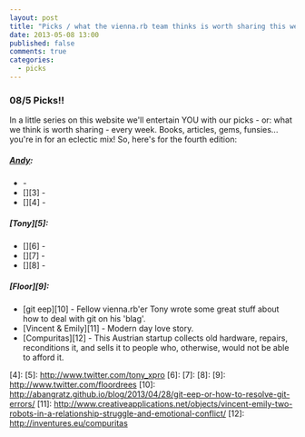```yaml
---
layout: post
title: "Picks / what the vienna.rb team thinks is worth sharing this week"
date: 2013-05-08 13:00
published: false
comments: true
categories:
  - picks
---
```


### 08/5 Picks!!

In a little series on this website we'll entertain YOU with our picks - or: what we think is worth sharing - every week.
Books, articles, gems, funsies... you're in for an eclectic mix! So, here's for the fourth edition:

##### [Andy][1]:
  - [][2] - 
  - [][3] - 
  - [][4] - 

##### [Tony][5]:
  - [][6] - 
  - [][7] - 
  - [][8] - 

##### [Floor][9]:
  - [git eep][10] - Fellow vienna.rb'er Tony wrote some great stuff about how to deal with git on his 'blag'. 
  - [Vincent & Emily][11] - Modern day love story. 
  - [Compuritas][12] - This Austrian startup collects old hardware, repairs, reconditions it, and sells it to people who, otherwise, would not be able to afford it. 


[1]: http://www.twitter.com/pxlpnk
[2]: 
[3]: 
[4]: 
[5]: http://www.twitter.com/tony_xpro
[6]: 
[7]: 
[8]: 
[9]: http://www.twitter.com/floordrees
[10]: http://abangratz.github.io/blog/2013/04/28/git-eep-or-how-to-resolve-git-errors/
[11]: http://www.creativeapplications.net/objects/vincent-emily-two-robots-in-a-relationship-struggle-and-emotional-conflict/
[12]: http://inventures.eu/compuritas

